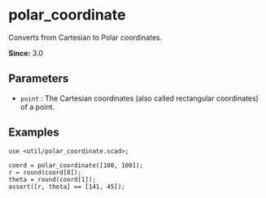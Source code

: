 # polar_coordinate

Converts from Cartesian to Polar coordinates.

**Since:** 3.0

## Parameters

- `point` : The Cartesian coordinates (also called rectangular coordinates) of a point.

## Examples

    use <util/polar_coordinate.scad>;
    
	coord = polar_coordinate([100, 100]);
	r = round(coord[0]);
	theta = round(coord[1]);
    assert([r, theta] == [141, 45]);  